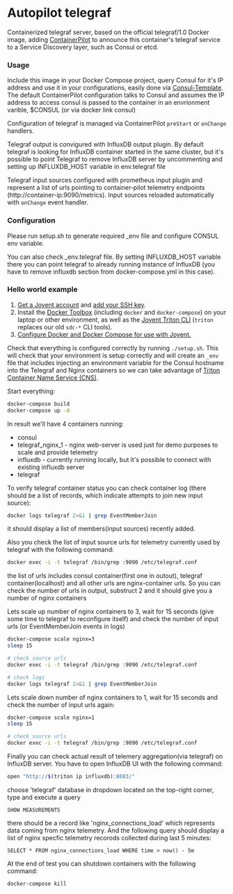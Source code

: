 # Autopilot telegraf
Containerized telegraf server, based on the official telegraf/1.0 Docker image, adding [ContainerPilot](https://www.joyent.com/containerpilot) to announce this container's telegraf service to a Service Discovery layer, such as Consul or etcd.

### Usage
Include this image in your Docker Compose project, query Consul for it's IP address and use it in your configurations, easily done via [Consul-Template](https://github.com/hashicorp/consul-template). The default ContainerPilot configuration talks to Consul and assumes the IP address to access consul is passed to the container in an envrionment varible, $CONSUL (or via docker link consul)

Configuration of telegraf is managed via ContainerPilot `preStart` or `onChange` handlers.

Telegraf output is convigured with InfluxDB output plugin. By default telegraf is looking for InfluxDB container started in the same cluster, but it's possible to point Telegraf to remove InfluxDB server by uncommenting and setting up INFLUXDB_HOST variable in env.telegraf file

Telegraf input sources configured with prometheus input plugin and represent a list of urls pointing to container-pilot telemetry endpoints (http://container-ip:9090/metrics). Input sources reloaded automatically with `onChange` event handler.

### Configuration

Please run setup.sh to generate required _env file and configure CONSUL env variable.

You can also check _env.telegraf file. By setting INFLUXDB_HOST variable there you can point telegraf to already running instance of InfluxDB (you have to remove influxdb section from docker-compose.yml in this case).

### Hello world example

1. [Get a Joyent account](https://my.joyent.com/landing/signup/) and [add your SSH key](https://docs.joyent.com/public-cloud/getting-started).
1. Install the [Docker Toolbox](https://docs.docker.com/installation/mac/) (including `docker` and `docker-compose`) on your laptop or other environment, as well as the [Joyent Triton CLI](https://www.joyent.com/blog/introducing-the-triton-command-line-tool) (`triton` replaces our old `sdc-*` CLI tools).
1. [Configure Docker and Docker Compose for use with Joyent.](https://docs.joyent.com/public-cloud/api-access/docker)

Check that everything is configured correctly by running `./setup.sh`. This will check that your environment is setup correctly and will create an `_env` file that includes injecting an environment variable for the Consul hostname into the Telegraf and Nginx containers so we can take advantage of [Triton Container Name Service (CNS)](https://www.joyent.com/blog/introducing-triton-container-name-service).

Start everything:

```bash
docker-compose build
docker-compose up -d
```
In result we'll have 4 containers running:
- consul 
- telegraf_nginx_1 - nginx web-server is used just for demo purposes to scale and provide telemetry
- influxdb - currently running locally, but it's possible to connect with existing influxdb server
- telegraf

To verify telegraf container status you can check container log (there should be a list of records, which indicate attempts to join new input source):
```bash
docker logs telegraf 2>&1 | grep EventMemberJoin
```
it should display a list of members(input sources) recently added.

Also you check the list of input source urls for telemetry currently used by telegraf with the following command:
```bash
docker exec -i -t telegraf /bin/grep :9090 /etc/telegraf.conf
```
the list of urls includes consul container(first one in outout), telegraf container(localhost) and all other urls are nginx-container urls.
So you can check the number of urls in output, substruct 2 and it should give you a number of nginx containers


Lets scale up number of nginx containers to 3, wait for 15 seconds (give some time to telegraf to reconfigure itself) and check the number of input urls (or EventMemberJoin events in logs)
```bash
docker-compose scale nginx=3
sleep 15

# check source urls
docker exec -i -t telegraf /bin/grep :9090 /etc/telegraf.conf

# check logs
docker logs telegraf 2>&1 | grep EventMemberJoin
```

Lets scale down number of nginx containers to 1, wait for 15 seconds and check the number of input urls again:
```bash
docker-compose scale nginx=1
sleep 15

# check source urls
docker exec -i -t telegraf /bin/grep :9090 /etc/telegraf.conf
```

Finally you can check actual result of telemery aggregation(via telegraf) on InfluxDB server.
You have to open InfluxDB UI with the following command:
```bash
open "http://$(triton ip influxdb):8083/"
```
choose 'telegraf' database in dropdown located on the top-right corner, type and execute a query
```
SHOW MEASUREMENTS
```
there should be a record like 'nginx_connections_load' which represents data coming from nginx telemetry.
And the following query should display a list of nginx specfic telemetry recorods collected during last 5 minutes:
```
SELECT * FROM nginx_connections_load WHERE time > now() - 5m
```

At the end of test you can shutdown containers with the following command:
```
docker-compose kill
```


